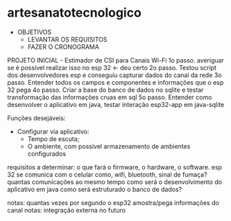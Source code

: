 # artesanatotecnologico

- OBJETIVOS
    - LEVANTAR OS REQUISITOS
    - FAZER O CRONOGRAMA


PROJETO INICIAL - Estimador de CSI para Canais Wi-Fi
1o passo. averiguar se é possível realizar isso no esp 32 <- deu certo
2o passo. Testou script dos desenvolvedores esp e conseguiu capturar dados do canal da rede 
3o passo. Entender todos os campos e componentes e informações que o esp 32 pega
4o passo. Criar a base do banco de dados no sqlite e testar transformação das informações cruas em sql
5o passo. Entender como desenvolver o aplicativo em java, testar interação esp32-app em java-sqlite

Funções desejáveis:
- Configurar via aplicativo:
  * Tempo de escuta;
  * O ambiente, com possível armazenamento de ambientes configurados



requisitos a determinar:
o que fará o firmware, o hardware, o software. 
esp 32 se comunica com o celular como, wifi, bluetooth, sinal de fumaça?
quantas comunicações ao mesmo tempo
como será o desenvolvimento do aplicativo em java
como será estruturado o banco de dados?



notas: quantas vezes por segundo o esp32 amostra/pega informações do canal
notas: integração externa no futuro
